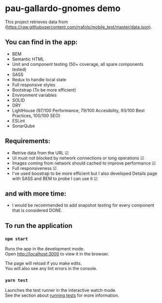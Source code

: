 # pau-gallardo-gnomes demo

This project retrieves data from (https://raw.githubusercontent.com/rrafols/mobile_test/master/data.json).

## You can find in the app:
* BEM
* Semantic HTML
* Unit and component testing (50+ coverage, all spare components tested)
* SASS
* Redux to handle local state
* Full responsive styles
* Bootstrap (To be more efficient)
* Environment variables
* SOLID
* DRY
* LightHouse (97/100 Performance, 79/100 Accesibility, 93/100 Best Practices, 100/100 SEO)
* ESLint
* SonarQube

## Requirements:
* Retrive data from the URL &#x2611; 
* UI must not blocked by network connections or long operations &#x2611;
* Images coming from network should cached to improve performance &#x2611;
* Full responsiveness &#x2611;
* I've used boostrap to be more efficient but I also developed Details page with SASS and BEM to probe I can use it &#x2611;

## and with more time:
* I would be recommended to add snapshot testing for every component that is considered DONE.

## To run the application

### `npm start`

Runs the app in the development mode.\
Open [http://localhost:3000](http://localhost:3000) to view it in the browser.

The page will reload if you make edits.\
You will also see any lint errors in the console.

### `yarn test`

Launches the test runner in the interactive watch mode.\
See the section about [running tests](https://facebook.github.io/create-react-app/docs/running-tests) for more information.